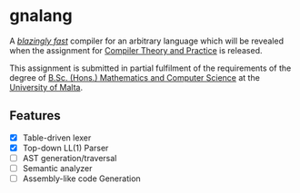 # gnalang

A [*blazingly fast*](https://www.rust-lang.org/) compiler for an arbitrary
language which will be revealed when the assignment for [Compiler Theory and
Practice](https://www.um.edu.mt/courses/studyunit/CPS2000) is released.

This assignment is submitted in partial fulfilment of the requirements of the
degree of [B.Sc. (Hons.) Mathematics and Computer
Science](https://www.um.edu.mt/courses/overview/ubschcgcmat-2024-5-o/) at the
[University of Malta](https://um.edu.mt/).

## Features

- [x] Table-driven lexer
- [x] Top-down LL(1) Parser
- [ ] AST generation/traversal
- [ ] Semantic analyzer
- [ ] Assembly-like code Generation
